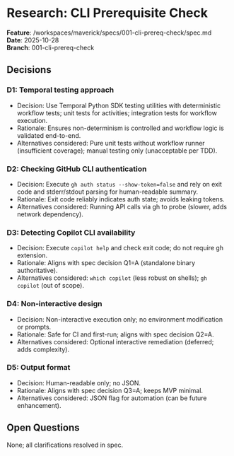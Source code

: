 # Research: CLI Prerequisite Check

**Feature**: /workspaces/maverick/specs/001-cli-prereq-check/spec.md  
**Date**: 2025-10-28  
**Branch**: 001-cli-prereq-check

## Decisions

### D1: Temporal testing approach
- Decision: Use Temporal Python SDK testing utilities with deterministic workflow tests; unit tests for activities; integration tests for workflow execution.
- Rationale: Ensures non-determinism is controlled and workflow logic is validated end-to-end.
- Alternatives considered: Pure unit tests without workflow runner (insufficient coverage); manual testing only (unacceptable per TDD).

### D2: Checking GitHub CLI authentication
- Decision: Execute `gh auth status --show-token=false` and rely on exit code and stderr/stdout parsing for human-readable summary.
- Rationale: Exit code reliably indicates auth state; avoids leaking tokens.
- Alternatives considered: Running API calls via gh to probe (slower, adds network dependency).

### D3: Detecting Copilot CLI availability
- Decision: Execute `copilot help` and check exit code; do not require gh extension.
- Rationale: Aligns with spec decision Q1=A (standalone binary authoritative).
- Alternatives considered: `which copilot` (less robust on shells); `gh copilot` (out of scope).

### D4: Non-interactive design
- Decision: Non-interactive execution only; no environment modification or prompts.
- Rationale: Safe for CI and first-run; aligns with spec decision Q2=A.
- Alternatives considered: Optional interactive remediation (deferred; adds complexity).

### D5: Output format
- Decision: Human-readable only; no JSON.
- Rationale: Aligns with spec decision Q3=A; keeps MVP minimal.
- Alternatives considered: JSON flag for automation (can be future enhancement).

## Open Questions

None; all clarifications resolved in spec.
